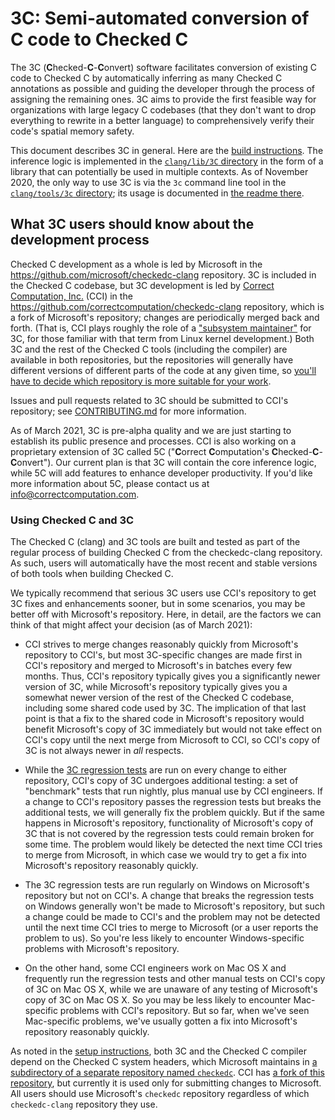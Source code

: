 # 3C: Semi-automated conversion of C code to Checked C

The 3C (**C**hecked-**C**-**C**onvert) software facilitates conversion
of existing C code to Checked C by automatically inferring as many
Checked C annotations as possible and guiding the developer through
the process of assigning the remaining ones. 3C aims to provide the
first feasible way for organizations with large legacy C codebases
(that they don't want to drop everything to rewrite in a better
language) to comprehensively verify their code's spatial memory
safety.

This document describes 3C in general. Here are the [build
instructions](INSTALL.md). The inference logic is implemented in the
[`clang/lib/3C` directory](../../../lib/3C) in the form of a library
that can potentially be used in multiple contexts. As of November
2020, the only way to use 3C is via the `3c` command line tool in the
[`clang/tools/3c` directory](../../../tools/3c); its usage is
documented in [the readme there](../../../tools/3c/README.md).

## What 3C users should know about the development process

Checked C development as a whole is led by Microsoft in the
https://github.com/microsoft/checkedc-clang repository. 3C is included
in the Checked C codebase, but 3C development is led by [Correct
Computation, Inc.](https://correctcomputation.com/) (CCI) in the
https://github.com/correctcomputation/checkedc-clang repository, which
is a fork of Microsoft's repository; changes are periodically merged
back and forth. (That is, CCI plays roughly the role of a ["subsystem
maintainer"](https://www.kernel.org/doc/html/latest/process/2.Process.html#how-patches-get-into-the-kernel)
for 3C, for those familiar with that term from Linux kernel
development.) Both 3C and the rest of the Checked C tools (including
the compiler) are available in both repositories, but the repositories
will generally have different versions of different parts of the code
at any given time, so [you'll have to decide which repository is more
suitable for your work](#which-checkedc-clang-repository-to-use).

Issues and pull requests related to 3C should be submitted to CCI's
repository; see [CONTRIBUTING.md](CONTRIBUTING.md) for more
information.

As of March 2021, 3C is pre-alpha quality and we are just starting to
establish its public presence and processes. CCI is also working on a
proprietary extension of 3C called 5C ("**C**orrect **C**omputation's
**C**hecked-**C**-**C**onvert"). Our current plan is that 3C will
contain the core inference logic, while 5C will add features to
enhance developer productivity. If you'd like more information about
5C, please contact us at info@correctcomputation.com.

### Using Checked C and 3C

The Checked C (clang) and 3C tools are built and tested as part of the regular process of building Checked C from the checkedc-clang repository. 
As such, users will automatically have the most recent and stable versions of both tools when building Checked C.

We typically recommend that serious 3C users use CCI's repository to
get 3C fixes and enhancements sooner, but in some scenarios, you may
be better off with Microsoft's repository. Here, in detail, are the
factors we can think of that might affect your decision (as of March
2021):

- CCI strives to merge changes reasonably quickly from Microsoft's
  repository to CCI's, but most 3C-specific changes are made first in
  CCI's repository and merged to Microsoft's in batches every few
  months. Thus, CCI's repository typically gives you a significantly
  newer version of 3C, while Microsoft's repository typically gives
  you a somewhat newer version of the rest of the Checked C codebase,
  including some shared code used by 3C. The implication of that last
  point is that a fix to the shared code in Microsoft's repository
  would benefit Microsoft's copy of 3C immediately but would not take
  effect on CCI's copy until the next merge from Microsoft to CCI, so
  CCI's copy of 3C is not always newer in _all_ respects.

- While the [3C regression tests](CONTRIBUTING.md#testing) are run on
  every change to either repository, CCI's copy of 3C undergoes
  additional testing: a set of "benchmark" tests that run nightly,
  plus manual use by CCI engineers. If a change to CCI's repository
  passes the regression tests but breaks the additional tests, we will
  generally fix the problem quickly. But if the same happens in
  Microsoft's repository, functionality of Microsoft's copy of 3C that
  is not covered by the regression tests could remain broken for some
  time. The problem would likely be detected the next time CCI tries
  to merge from Microsoft, in which case we would try to get a fix
  into Microsoft's repository reasonably quickly.

- The 3C regression tests are run regularly on Windows on Microsoft's
  repository but not on CCI's. A change that breaks the regression
  tests on Windows generally won't be made to Microsoft's repository,
  but such a change could be made to CCI's and the problem may not be
  detected until the next time CCI tries to merge to Microsoft (or a
  user reports the problem to us). So you're less likely to encounter
  Windows-specific problems with Microsoft's repository.

- On the other hand, some CCI engineers work on Mac OS X and
  frequently run the regression tests and other manual tests on CCI's
  copy of 3C on Mac OS X, while we are unaware of any testing of
  Microsoft's copy of 3C on Mac OS X. So you may be less likely to
  encounter Mac-specific problems with CCI's repository. But so far,
  when we've seen Mac-specific problems, we've usually gotten a fix
  into Microsoft's repository reasonably quickly.

As noted in the [setup instructions](INSTALL.md#basics), both 3C and
the Checked C compiler depend on the Checked C system headers, which
Microsoft maintains in [a subdirectory of a separate repository named
`checkedc`](https://github.com/microsoft/checkedc/tree/master/include).
CCI has [a fork of this
repository](https://github.com/correctcomputation/checkedc), but
currently it is used only for submitting changes to Microsoft. All
users should use Microsoft's `checkedc` repository regardless of which
`checkedc-clang` repository they use.
